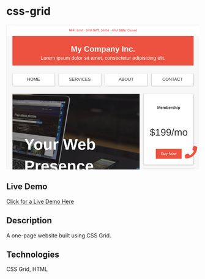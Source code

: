 # css-grid
![Demo Image](img/demo.jpg)

## Live Demo
[Click for a Live Demo Here](http://onegreatapp.com/1/)

## Description
A one-page website built using CSS Grid.

## Technologies
CSS Grid, HTML